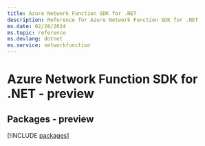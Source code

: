 ```yaml
---
title: Azure Network Function SDK for .NET
description: Reference for Azure Network Function SDK for .NET
ms.date: 02/28/2024
ms.topic: reference
ms.devlang: dotnet
ms.service: networkfunction
---
```

# Azure Network Function SDK for .NET - preview
## Packages - preview
[!INCLUDE [packages](network-function-index.md)]